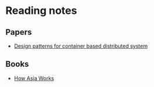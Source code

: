 # Reading notes

## Papers

* [Design patterns for container based distributed system](paper/design-patterns-for-container-based-distributed-systems.md)

## Books
* [How Asia Works](books/How-Asia-Works.md)
